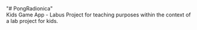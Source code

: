 "# PongRadionica"  
Kids Game App - Labus Project for teaching purposes within the context of a lab project for kids. 
